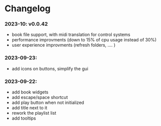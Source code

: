 # Changelog

### 2023-10: v0.0.42
- book file support, with midi translation for control systems
- performance improvments (down to 15% of cpu usage instead of 30%)
- user experience improvments (refresh folders, .... )

### 2023-09-23: 
- add icons on buttons, simplify the gui


### 2023-09-22: 
- add book widgets
- add escape/space shortcut
- add play button when not initialized
- add title next to it
- rework the playlist list
- add tooltips


